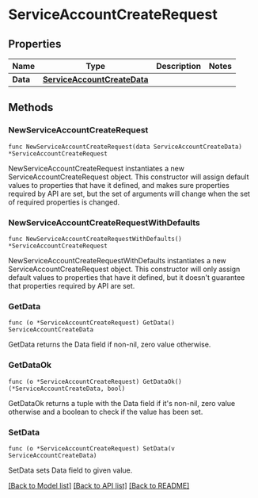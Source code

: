 # ServiceAccountCreateRequest

## Properties

| Name     | Type                                                        | Description | Notes |
| -------- | ----------------------------------------------------------- | ----------- | ----- |
| **Data** | [**ServiceAccountCreateData**](ServiceAccountCreateData.md) |             |

## Methods

### NewServiceAccountCreateRequest

`func NewServiceAccountCreateRequest(data ServiceAccountCreateData) *ServiceAccountCreateRequest`

NewServiceAccountCreateRequest instantiates a new ServiceAccountCreateRequest object.
This constructor will assign default values to properties that have it defined,
and makes sure properties required by API are set, but the set of arguments
will change when the set of required properties is changed.

### NewServiceAccountCreateRequestWithDefaults

`func NewServiceAccountCreateRequestWithDefaults() *ServiceAccountCreateRequest`

NewServiceAccountCreateRequestWithDefaults instantiates a new ServiceAccountCreateRequest object.
This constructor will only assign default values to properties that have it defined,
but it doesn't guarantee that properties required by API are set.

### GetData

`func (o *ServiceAccountCreateRequest) GetData() ServiceAccountCreateData`

GetData returns the Data field if non-nil, zero value otherwise.

### GetDataOk

`func (o *ServiceAccountCreateRequest) GetDataOk() (*ServiceAccountCreateData, bool)`

GetDataOk returns a tuple with the Data field if it's non-nil, zero value otherwise
and a boolean to check if the value has been set.

### SetData

`func (o *ServiceAccountCreateRequest) SetData(v ServiceAccountCreateData)`

SetData sets Data field to given value.

[[Back to Model list]](../README.md#documentation-for-models) [[Back to API list]](../README.md#documentation-for-api-endpoints) [[Back to README]](../README.md)
